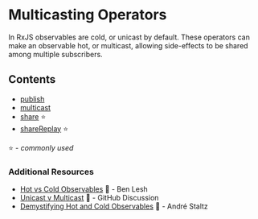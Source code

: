 # Multicasting Operators

In RxJS observables are cold, or unicast by default. These operators can make an
observable hot, or multicast, allowing side-effects to be shared among multiple
subscribers.

## Contents

- [publish](publish.md)
- [multicast](multicast.md)
- [share](share.md) ⭐
- [shareReplay](sharereplay.md) ⭐

⭐ - _commonly used_

### Additional Resources

- [Hot vs Cold Observables](https://medium.com/@benlesh/hot-vs-cold-observables-f8094ed53339#.8x9uam5rg)
  :newspaper: - Ben Lesh
- [Unicast v Multicast](https://github.com/zenparsing/es-observable/issues/66)
  :newspaper: - GitHub Discussion
- [Demystifying Hot and Cold Observables](https://egghead.io/lessons/rxjs-demystifying-cold-and-hot-observables-in-rxjs)
  🎥 - André Staltz
